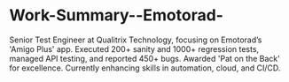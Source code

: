 # Work-Summary--Emotorad-
Senior Test Engineer at Qualitrix Technology, focusing on Emotorad’s 'Amigo Plus' app. Executed 200+ sanity and 1000+ regression tests, managed API testing, and reported 450+ bugs. Awarded 'Pat on the Back' for excellence. Currently enhancing skills in automation, cloud, and CI/CD.
